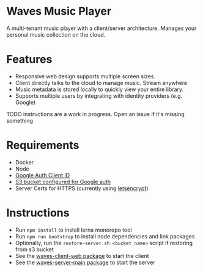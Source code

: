 Waves Music Player
==================
A multi-tenant music player with a client/server architecture.
Manages your personal music collection on the cloud.

Features
========
- Responsive web design supports multiple screen sizes.
- Client directly talks to the cloud to manage music. Stream anywhere
- Music metadata is stored locally to quickly view your entire library.
- Supports multiple users by integrating with identity providers (e.g. Google)

TODO instructions are a work in progress. Open an issue if it's missing something

Requirements
============
- Docker
- Node
- [Google Auth Client ID](https://developers.google.com/identity/sign-in/web/sign-in)
- [S3 bucket configured for Google auth](./aws)
- Server Certs for HTTPS (currently using [letsencrypt](https://letsencrypt.org/))

Instructions
============
- Run `npm install` to install lerna monorepo tool
- Run `npm run bootstrap` to install node dependencies and link packages
- Optionally, run the `restore-server.sh <bucket_name>` script if restoring from s3 bucket
- See the [waves-client-web package](./packages/waves-client-web) to start the client
- See the [waves-server-main package](./packages/waves-server-main) to start the server
